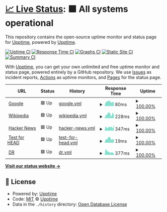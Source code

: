# [📈 Live Status](https://josequaresma.github.io/upptime): <!--live status--> **🟩 All systems operational**

This repository contains the open-source uptime monitor and status page for [Upptime](https://upptime.js.org), powered by [Upptime](https://github.com/upptime/upptime).

[![Uptime CI](https://github.com/josequaresma/upptime/workflows/Uptime%20CI/badge.svg)](https://github.com/josequaresma/upptime/actions?query=workflow%3A%22Uptime+CI%22)
[![Response Time CI](https://github.com/josequaresma/upptime/workflows/Response%20Time%20CI/badge.svg)](https://github.com/josequaresma/upptime/actions?query=workflow%3A%22Response+Time+CI%22)
[![Graphs CI](https://github.com/josequaresma/upptime/workflows/Graphs%20CI/badge.svg)](https://github.com/josequaresma/upptime/actions?query=workflow%3A%22Graphs+CI%22)
[![Static Site CI](https://github.com/josequaresma/upptime/workflows/Static%20Site%20CI/badge.svg)](https://github.com/josequaresma/upptime/actions?query=workflow%3A%22Static+Site+CI%22)
[![Summary CI](https://github.com/josequaresma/upptime/workflows/Summary%20CI/badge.svg)](https://github.com/josequaresma/upptime/actions?query=workflow%3A%22Summary+CI%22)

With [Upptime](https://upptime.js.org), you can get your own unlimited and free uptime monitor and status page, powered entirely by a GitHub repository. We use [Issues](https://github.com/upptime/upptime/issues) as incident reports, [Actions](https://github.com/josequaresma/upptime/actions) as uptime monitors, and [Pages](https://josequaresma.github.io/upptime) for the status page.

<!--start: status pages-->
<!-- This summary is generated by Upptime (https://github.com/upptime/upptime) -->
<!-- Do not edit this manually, your changes will be overwritten -->
<!-- prettier-ignore -->
| URL | Status | History | Response Time | Uptime |
| --- | ------ | ------- | ------------- | ------ |
| <img alt="" src="https://favicons.githubusercontent.com/www.google.com" height="13"> [Google](https://www.google.com) | 🟩 Up | [google.yml](https://github.com/josequaresma/upptime/commits/HEAD/history/google.yml) | <details><summary><img alt="Response time graph" src="./graphs/google/response-time-week.png" height="20"> 80ms</summary><br><a href="https://josequaresma.github.io/upptime/history/google"><img alt="Response time 80" src="https://img.shields.io/endpoint?url=https%3A%2F%2Fraw.githubusercontent.com%2Fjosequaresma%2Fupptime%2FHEAD%2Fapi%2Fgoogle%2Fresponse-time.json"></a><br><a href="https://josequaresma.github.io/upptime/history/google"><img alt="24-hour response time 65" src="https://img.shields.io/endpoint?url=https%3A%2F%2Fraw.githubusercontent.com%2Fjosequaresma%2Fupptime%2FHEAD%2Fapi%2Fgoogle%2Fresponse-time-day.json"></a><br><a href="https://josequaresma.github.io/upptime/history/google"><img alt="7-day response time 80" src="https://img.shields.io/endpoint?url=https%3A%2F%2Fraw.githubusercontent.com%2Fjosequaresma%2Fupptime%2FHEAD%2Fapi%2Fgoogle%2Fresponse-time-week.json"></a><br><a href="https://josequaresma.github.io/upptime/history/google"><img alt="30-day response time 85" src="https://img.shields.io/endpoint?url=https%3A%2F%2Fraw.githubusercontent.com%2Fjosequaresma%2Fupptime%2FHEAD%2Fapi%2Fgoogle%2Fresponse-time-month.json"></a><br><a href="https://josequaresma.github.io/upptime/history/google"><img alt="1-year response time 80" src="https://img.shields.io/endpoint?url=https%3A%2F%2Fraw.githubusercontent.com%2Fjosequaresma%2Fupptime%2FHEAD%2Fapi%2Fgoogle%2Fresponse-time-year.json"></a></details> | <details><summary><a href="https://josequaresma.github.io/upptime/history/google">100.00%</a></summary><a href="https://josequaresma.github.io/upptime/history/google"><img alt="All-time uptime 100.00%" src="https://img.shields.io/endpoint?url=https%3A%2F%2Fraw.githubusercontent.com%2Fjosequaresma%2Fupptime%2FHEAD%2Fapi%2Fgoogle%2Fuptime.json"></a><br><a href="https://josequaresma.github.io/upptime/history/google"><img alt="24-hour uptime 100.00%" src="https://img.shields.io/endpoint?url=https%3A%2F%2Fraw.githubusercontent.com%2Fjosequaresma%2Fupptime%2FHEAD%2Fapi%2Fgoogle%2Fuptime-day.json"></a><br><a href="https://josequaresma.github.io/upptime/history/google"><img alt="7-day uptime 100.00%" src="https://img.shields.io/endpoint?url=https%3A%2F%2Fraw.githubusercontent.com%2Fjosequaresma%2Fupptime%2FHEAD%2Fapi%2Fgoogle%2Fuptime-week.json"></a><br><a href="https://josequaresma.github.io/upptime/history/google"><img alt="30-day uptime 100.00%" src="https://img.shields.io/endpoint?url=https%3A%2F%2Fraw.githubusercontent.com%2Fjosequaresma%2Fupptime%2FHEAD%2Fapi%2Fgoogle%2Fuptime-month.json"></a><br><a href="https://josequaresma.github.io/upptime/history/google"><img alt="1-year uptime 100.00%" src="https://img.shields.io/endpoint?url=https%3A%2F%2Fraw.githubusercontent.com%2Fjosequaresma%2Fupptime%2FHEAD%2Fapi%2Fgoogle%2Fuptime-year.json"></a></details>
| <img alt="" src="https://favicons.githubusercontent.com/en.wikipedia.org" height="13"> [Wikipedia](https://en.wikipedia.org) | 🟩 Up | [wikipedia.yml](https://github.com/josequaresma/upptime/commits/HEAD/history/wikipedia.yml) | <details><summary><img alt="Response time graph" src="./graphs/wikipedia/response-time-week.png" height="20"> 228ms</summary><br><a href="https://josequaresma.github.io/upptime/history/wikipedia"><img alt="Response time 145" src="https://img.shields.io/endpoint?url=https%3A%2F%2Fraw.githubusercontent.com%2Fjosequaresma%2Fupptime%2FHEAD%2Fapi%2Fwikipedia%2Fresponse-time.json"></a><br><a href="https://josequaresma.github.io/upptime/history/wikipedia"><img alt="24-hour response time 246" src="https://img.shields.io/endpoint?url=https%3A%2F%2Fraw.githubusercontent.com%2Fjosequaresma%2Fupptime%2FHEAD%2Fapi%2Fwikipedia%2Fresponse-time-day.json"></a><br><a href="https://josequaresma.github.io/upptime/history/wikipedia"><img alt="7-day response time 228" src="https://img.shields.io/endpoint?url=https%3A%2F%2Fraw.githubusercontent.com%2Fjosequaresma%2Fupptime%2FHEAD%2Fapi%2Fwikipedia%2Fresponse-time-week.json"></a><br><a href="https://josequaresma.github.io/upptime/history/wikipedia"><img alt="30-day response time 183" src="https://img.shields.io/endpoint?url=https%3A%2F%2Fraw.githubusercontent.com%2Fjosequaresma%2Fupptime%2FHEAD%2Fapi%2Fwikipedia%2Fresponse-time-month.json"></a><br><a href="https://josequaresma.github.io/upptime/history/wikipedia"><img alt="1-year response time 145" src="https://img.shields.io/endpoint?url=https%3A%2F%2Fraw.githubusercontent.com%2Fjosequaresma%2Fupptime%2FHEAD%2Fapi%2Fwikipedia%2Fresponse-time-year.json"></a></details> | <details><summary><a href="https://josequaresma.github.io/upptime/history/wikipedia">100.00%</a></summary><a href="https://josequaresma.github.io/upptime/history/wikipedia"><img alt="All-time uptime 100.00%" src="https://img.shields.io/endpoint?url=https%3A%2F%2Fraw.githubusercontent.com%2Fjosequaresma%2Fupptime%2FHEAD%2Fapi%2Fwikipedia%2Fuptime.json"></a><br><a href="https://josequaresma.github.io/upptime/history/wikipedia"><img alt="24-hour uptime 100.00%" src="https://img.shields.io/endpoint?url=https%3A%2F%2Fraw.githubusercontent.com%2Fjosequaresma%2Fupptime%2FHEAD%2Fapi%2Fwikipedia%2Fuptime-day.json"></a><br><a href="https://josequaresma.github.io/upptime/history/wikipedia"><img alt="7-day uptime 100.00%" src="https://img.shields.io/endpoint?url=https%3A%2F%2Fraw.githubusercontent.com%2Fjosequaresma%2Fupptime%2FHEAD%2Fapi%2Fwikipedia%2Fuptime-week.json"></a><br><a href="https://josequaresma.github.io/upptime/history/wikipedia"><img alt="30-day uptime 100.00%" src="https://img.shields.io/endpoint?url=https%3A%2F%2Fraw.githubusercontent.com%2Fjosequaresma%2Fupptime%2FHEAD%2Fapi%2Fwikipedia%2Fuptime-month.json"></a><br><a href="https://josequaresma.github.io/upptime/history/wikipedia"><img alt="1-year uptime 100.00%" src="https://img.shields.io/endpoint?url=https%3A%2F%2Fraw.githubusercontent.com%2Fjosequaresma%2Fupptime%2FHEAD%2Fapi%2Fwikipedia%2Fuptime-year.json"></a></details>
| <img alt="" src="https://favicons.githubusercontent.com/news.ycombinator.com" height="13"> [Hacker News](https://news.ycombinator.com) | 🟩 Up | [hacker-news.yml](https://github.com/josequaresma/upptime/commits/HEAD/history/hacker-news.yml) | <details><summary><img alt="Response time graph" src="./graphs/hacker-news/response-time-week.png" height="20"> 347ms</summary><br><a href="https://josequaresma.github.io/upptime/history/hacker-news"><img alt="Response time 392" src="https://img.shields.io/endpoint?url=https%3A%2F%2Fraw.githubusercontent.com%2Fjosequaresma%2Fupptime%2FHEAD%2Fapi%2Fhacker-news%2Fresponse-time.json"></a><br><a href="https://josequaresma.github.io/upptime/history/hacker-news"><img alt="24-hour response time 371" src="https://img.shields.io/endpoint?url=https%3A%2F%2Fraw.githubusercontent.com%2Fjosequaresma%2Fupptime%2FHEAD%2Fapi%2Fhacker-news%2Fresponse-time-day.json"></a><br><a href="https://josequaresma.github.io/upptime/history/hacker-news"><img alt="7-day response time 347" src="https://img.shields.io/endpoint?url=https%3A%2F%2Fraw.githubusercontent.com%2Fjosequaresma%2Fupptime%2FHEAD%2Fapi%2Fhacker-news%2Fresponse-time-week.json"></a><br><a href="https://josequaresma.github.io/upptime/history/hacker-news"><img alt="30-day response time 365" src="https://img.shields.io/endpoint?url=https%3A%2F%2Fraw.githubusercontent.com%2Fjosequaresma%2Fupptime%2FHEAD%2Fapi%2Fhacker-news%2Fresponse-time-month.json"></a><br><a href="https://josequaresma.github.io/upptime/history/hacker-news"><img alt="1-year response time 392" src="https://img.shields.io/endpoint?url=https%3A%2F%2Fraw.githubusercontent.com%2Fjosequaresma%2Fupptime%2FHEAD%2Fapi%2Fhacker-news%2Fresponse-time-year.json"></a></details> | <details><summary><a href="https://josequaresma.github.io/upptime/history/hacker-news">100.00%</a></summary><a href="https://josequaresma.github.io/upptime/history/hacker-news"><img alt="All-time uptime 99.95%" src="https://img.shields.io/endpoint?url=https%3A%2F%2Fraw.githubusercontent.com%2Fjosequaresma%2Fupptime%2FHEAD%2Fapi%2Fhacker-news%2Fuptime.json"></a><br><a href="https://josequaresma.github.io/upptime/history/hacker-news"><img alt="24-hour uptime 100.00%" src="https://img.shields.io/endpoint?url=https%3A%2F%2Fraw.githubusercontent.com%2Fjosequaresma%2Fupptime%2FHEAD%2Fapi%2Fhacker-news%2Fuptime-day.json"></a><br><a href="https://josequaresma.github.io/upptime/history/hacker-news"><img alt="7-day uptime 100.00%" src="https://img.shields.io/endpoint?url=https%3A%2F%2Fraw.githubusercontent.com%2Fjosequaresma%2Fupptime%2FHEAD%2Fapi%2Fhacker-news%2Fuptime-week.json"></a><br><a href="https://josequaresma.github.io/upptime/history/hacker-news"><img alt="30-day uptime 100.00%" src="https://img.shields.io/endpoint?url=https%3A%2F%2Fraw.githubusercontent.com%2Fjosequaresma%2Fupptime%2FHEAD%2Fapi%2Fhacker-news%2Fuptime-month.json"></a><br><a href="https://josequaresma.github.io/upptime/history/hacker-news"><img alt="1-year uptime 99.95%" src="https://img.shields.io/endpoint?url=https%3A%2F%2Fraw.githubusercontent.com%2Fjosequaresma%2Fupptime%2FHEAD%2Fapi%2Fhacker-news%2Fuptime-year.json"></a></details>
| <img alt="" src="https://favicons.githubusercontent.com/www.google.com" height="13"> [Test for HEAD](https://www.google.com) | 🟩 Up | [test-for-head.yml](https://github.com/josequaresma/upptime/commits/HEAD/history/test-for-head.yml) | <details><summary><img alt="Response time graph" src="./graphs/test-for-head/response-time-week.png" height="20"> 19ms</summary><br><a href="https://josequaresma.github.io/upptime/history/test-for-head"><img alt="Response time 20" src="https://img.shields.io/endpoint?url=https%3A%2F%2Fraw.githubusercontent.com%2Fjosequaresma%2Fupptime%2FHEAD%2Fapi%2Ftest-for-head%2Fresponse-time.json"></a><br><a href="https://josequaresma.github.io/upptime/history/test-for-head"><img alt="24-hour response time 12" src="https://img.shields.io/endpoint?url=https%3A%2F%2Fraw.githubusercontent.com%2Fjosequaresma%2Fupptime%2FHEAD%2Fapi%2Ftest-for-head%2Fresponse-time-day.json"></a><br><a href="https://josequaresma.github.io/upptime/history/test-for-head"><img alt="7-day response time 19" src="https://img.shields.io/endpoint?url=https%3A%2F%2Fraw.githubusercontent.com%2Fjosequaresma%2Fupptime%2FHEAD%2Fapi%2Ftest-for-head%2Fresponse-time-week.json"></a><br><a href="https://josequaresma.github.io/upptime/history/test-for-head"><img alt="30-day response time 19" src="https://img.shields.io/endpoint?url=https%3A%2F%2Fraw.githubusercontent.com%2Fjosequaresma%2Fupptime%2FHEAD%2Fapi%2Ftest-for-head%2Fresponse-time-month.json"></a><br><a href="https://josequaresma.github.io/upptime/history/test-for-head"><img alt="1-year response time 20" src="https://img.shields.io/endpoint?url=https%3A%2F%2Fraw.githubusercontent.com%2Fjosequaresma%2Fupptime%2FHEAD%2Fapi%2Ftest-for-head%2Fresponse-time-year.json"></a></details> | <details><summary><a href="https://josequaresma.github.io/upptime/history/test-for-head">100.00%</a></summary><a href="https://josequaresma.github.io/upptime/history/test-for-head"><img alt="All-time uptime 100.00%" src="https://img.shields.io/endpoint?url=https%3A%2F%2Fraw.githubusercontent.com%2Fjosequaresma%2Fupptime%2FHEAD%2Fapi%2Ftest-for-head%2Fuptime.json"></a><br><a href="https://josequaresma.github.io/upptime/history/test-for-head"><img alt="24-hour uptime 100.00%" src="https://img.shields.io/endpoint?url=https%3A%2F%2Fraw.githubusercontent.com%2Fjosequaresma%2Fupptime%2FHEAD%2Fapi%2Ftest-for-head%2Fuptime-day.json"></a><br><a href="https://josequaresma.github.io/upptime/history/test-for-head"><img alt="7-day uptime 100.00%" src="https://img.shields.io/endpoint?url=https%3A%2F%2Fraw.githubusercontent.com%2Fjosequaresma%2Fupptime%2FHEAD%2Fapi%2Ftest-for-head%2Fuptime-week.json"></a><br><a href="https://josequaresma.github.io/upptime/history/test-for-head"><img alt="30-day uptime 100.00%" src="https://img.shields.io/endpoint?url=https%3A%2F%2Fraw.githubusercontent.com%2Fjosequaresma%2Fupptime%2FHEAD%2Fapi%2Ftest-for-head%2Fuptime-month.json"></a><br><a href="https://josequaresma.github.io/upptime/history/test-for-head"><img alt="1-year uptime 100.00%" src="https://img.shields.io/endpoint?url=https%3A%2F%2Fraw.githubusercontent.com%2Fjosequaresma%2Fupptime%2FHEAD%2Fapi%2Ftest-for-head%2Fuptime-year.json"></a></details>
| <img alt="" src="https://favicons.githubusercontent.com/www.dr.dk" height="13"> [DR](https://www.dr.dk) | 🟩 Up | [dr.yml](https://github.com/josequaresma/upptime/commits/HEAD/history/dr.yml) | <details><summary><img alt="Response time graph" src="./graphs/dr/response-time-week.png" height="20"> 377ms</summary><br><a href="https://josequaresma.github.io/upptime/history/dr"><img alt="Response time 520" src="https://img.shields.io/endpoint?url=https%3A%2F%2Fraw.githubusercontent.com%2Fjosequaresma%2Fupptime%2FHEAD%2Fapi%2Fdr%2Fresponse-time.json"></a><br><a href="https://josequaresma.github.io/upptime/history/dr"><img alt="24-hour response time 433" src="https://img.shields.io/endpoint?url=https%3A%2F%2Fraw.githubusercontent.com%2Fjosequaresma%2Fupptime%2FHEAD%2Fapi%2Fdr%2Fresponse-time-day.json"></a><br><a href="https://josequaresma.github.io/upptime/history/dr"><img alt="7-day response time 377" src="https://img.shields.io/endpoint?url=https%3A%2F%2Fraw.githubusercontent.com%2Fjosequaresma%2Fupptime%2FHEAD%2Fapi%2Fdr%2Fresponse-time-week.json"></a><br><a href="https://josequaresma.github.io/upptime/history/dr"><img alt="30-day response time 447" src="https://img.shields.io/endpoint?url=https%3A%2F%2Fraw.githubusercontent.com%2Fjosequaresma%2Fupptime%2FHEAD%2Fapi%2Fdr%2Fresponse-time-month.json"></a><br><a href="https://josequaresma.github.io/upptime/history/dr"><img alt="1-year response time 520" src="https://img.shields.io/endpoint?url=https%3A%2F%2Fraw.githubusercontent.com%2Fjosequaresma%2Fupptime%2FHEAD%2Fapi%2Fdr%2Fresponse-time-year.json"></a></details> | <details><summary><a href="https://josequaresma.github.io/upptime/history/dr">100.00%</a></summary><a href="https://josequaresma.github.io/upptime/history/dr"><img alt="All-time uptime 100.00%" src="https://img.shields.io/endpoint?url=https%3A%2F%2Fraw.githubusercontent.com%2Fjosequaresma%2Fupptime%2FHEAD%2Fapi%2Fdr%2Fuptime.json"></a><br><a href="https://josequaresma.github.io/upptime/history/dr"><img alt="24-hour uptime 100.00%" src="https://img.shields.io/endpoint?url=https%3A%2F%2Fraw.githubusercontent.com%2Fjosequaresma%2Fupptime%2FHEAD%2Fapi%2Fdr%2Fuptime-day.json"></a><br><a href="https://josequaresma.github.io/upptime/history/dr"><img alt="7-day uptime 100.00%" src="https://img.shields.io/endpoint?url=https%3A%2F%2Fraw.githubusercontent.com%2Fjosequaresma%2Fupptime%2FHEAD%2Fapi%2Fdr%2Fuptime-week.json"></a><br><a href="https://josequaresma.github.io/upptime/history/dr"><img alt="30-day uptime 100.00%" src="https://img.shields.io/endpoint?url=https%3A%2F%2Fraw.githubusercontent.com%2Fjosequaresma%2Fupptime%2FHEAD%2Fapi%2Fdr%2Fuptime-month.json"></a><br><a href="https://josequaresma.github.io/upptime/history/dr"><img alt="1-year uptime 100.00%" src="https://img.shields.io/endpoint?url=https%3A%2F%2Fraw.githubusercontent.com%2Fjosequaresma%2Fupptime%2FHEAD%2Fapi%2Fdr%2Fuptime-year.json"></a></details>

<!--end: status pages-->

[**Visit our status website →**](https://upptime.github.io/upptime)

## 📄 License

- Powered by: [Upptime](https://github.com/upptime/upptime)
- Code: [MIT](./LICENSE) © [Upptime](https://upptime.js.org)
- Data in the `./history` directory: [Open Database License](https://opendatacommons.org/licenses/odbl/1-0/)

